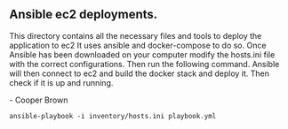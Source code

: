 ## Ansible ec2 deployments. 

This directory contains all the necessary files and tools to deploy the application to ec2
It uses ansible and docker-compose to do so. Once Ansible has been downloaded on your computer
modify the hosts.ini file with the correct configurations. Then run the following command.
Ansible will then connect to ec2 and build the docker stack and deploy it. Then check if it is up and running.

\- Cooper Brown
```console
ansible-playbook -i inventory/hosts.ini playbook.yml 
```